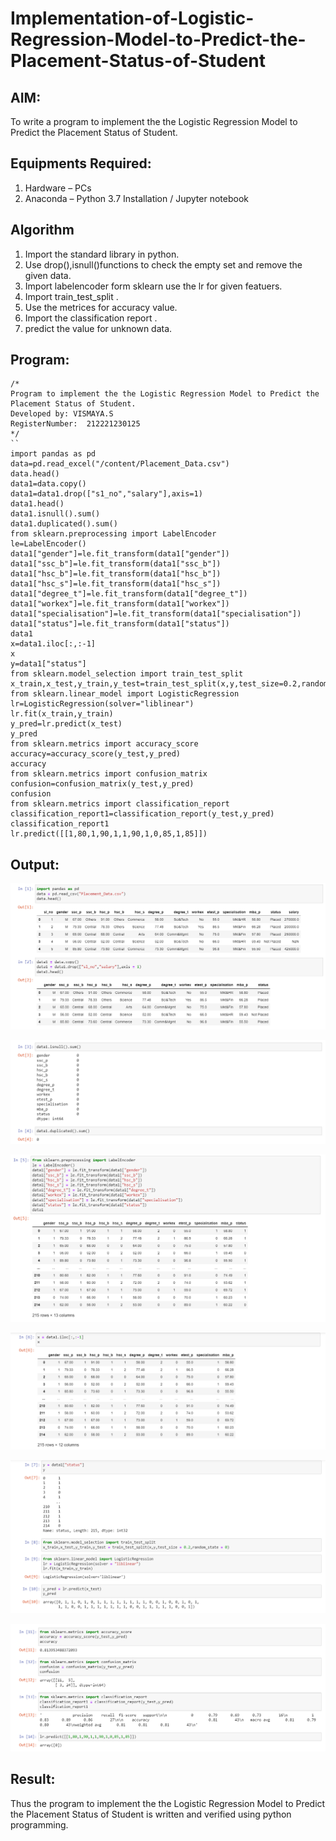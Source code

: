# Implementation-of-Logistic-Regression-Model-to-Predict-the-Placement-Status-of-Student

## AIM:
To write a program to implement the the Logistic Regression Model to Predict the Placement Status of Student.

## Equipments Required:
1. Hardware – PCs
2. Anaconda – Python 3.7 Installation / Jupyter notebook

## Algorithm
1. Import the standard library in python.
2. Use drop(),isnull()functions to check the empty set and remove the given data.
3. Import labelencoder form sklearn use the lr for given featuers.
4. Import train_test_split .
5. Use the metrices for accuracy value.
6. Import the classification report .
7. predict the value for unknown data.

## Program:
```
/*
Program to implement the the Logistic Regression Model to Predict the Placement Status of Student.
Developed by: VISMAYA.S
RegisterNumber:  212221230125
*/
``
import pandas as pd
data=pd.read_excel("/content/Placement_Data.csv")
data.head()
data1=data.copy()
data1=data1.drop(["s1_no","salary"],axis=1)
data1.head()
data1.isnull().sum()
data1.duplicated().sum()
from sklearn.preprocessing import LabelEncoder
le=LabelEncoder()
data1["gender"]=le.fit_transform(data1["gender"])
data1["ssc_b"]=le.fit_transform(data1["ssc_b"])
data1["hsc_b"]=le.fit_transform(data1["hsc_b"])
data1["hsc_s"]=le.fit_transform(data1["hsc_s"])
data1["degree_t"]=le.fit_transform(data1["degree_t"])
data1["workex"]=le.fit_transform(data1["workex"])
data1["specialisation"]=le.fit_transform(data1["specialisation"])
data1["status"]=le.fit_transform(data1["status"])
data1
x=data1.iloc[:,:-1]
x
y=data1["status"]
from sklearn.model_selection import train_test_split
x_train,x_test,y_train,y_test=train_test_split(x,y,test_size=0.2,random_state=0)
from sklearn.linear_model import LogisticRegression
lr=LogisticRegression(solver="liblinear")
lr.fit(x_train,y_train)
y_pred=lr.predict(x_test)
y_pred
from sklearn.metrics import accuracy_score
accuracy=accuracy_score(y_test,y_pred)
accuracy
from sklearn.metrics import confusion_matrix
confusion=confusion_matrix(y_test,y_pred)
confusion
from sklearn.metrics import classification_report
classification_report1=classification_report(y_test,y_pred)
classification_report1
lr.predict([[1,80,1,90,1,1,90,1,0,85,1,85]])
```
## Output:


![output](o2.png)

![output](o4.png)

![output](o5.png)

![output](o6.png)

![output](o7.png)

![output](o8.png)
## Result:
Thus the program to implement the the Logistic Regression Model to Predict the Placement Status of Student is written and verified using python programming.
